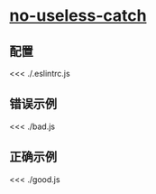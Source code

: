 # [no-useless-catch](https://eslint.org/docs/rules/no-useless-catch)

## 配置

<<< ./.eslintrc.js

## 错误示例

<<< ./bad.js

## 正确示例

<<< ./good.js
